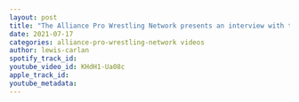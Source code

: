 ```yaml
---
layout: post
title: "The Alliance Pro Wrestling Network presents an interview with the Living Legend Larry Zbyszko"
date: 2021-07-17
categories: alliance-pro-wrestling-network videos
author: lewis-carlan
spotify_track_id: 
youtube_video_id: KHdH1-Ua08c
apple_track_id: 
youtube_metadata: 
---
```

